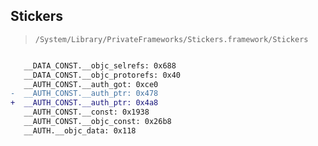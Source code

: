 ## Stickers

> `/System/Library/PrivateFrameworks/Stickers.framework/Stickers`

```diff

   __DATA_CONST.__objc_selrefs: 0x688
   __DATA_CONST.__objc_protorefs: 0x40
   __AUTH_CONST.__auth_got: 0xce0
-  __AUTH_CONST.__auth_ptr: 0x478
+  __AUTH_CONST.__auth_ptr: 0x4a8
   __AUTH_CONST.__const: 0x1938
   __AUTH_CONST.__objc_const: 0x26b8
   __AUTH.__objc_data: 0x118

```
